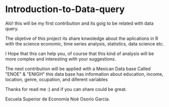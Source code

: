 # Introduction-to-Data-query

Aló! this will be my first contribution and its goig to be related with data query. 

The objetive of this project its share knwoledge about the aplications in R with the science economic, time series analysis, statistics, data science etc.

I Hope that this can help you, of course that this kind of analysis will be more complex and interesting with your suggestions.

The next contribution will be applied with a Mexican Data base Called "ENOE" & "ENIGH" this data base has information about education, income, location, genre, ocupation, and diferent variables

Thanks for read me :) and if you can share could be great.

Escuela Superior de Economía Noé Osorio García.

